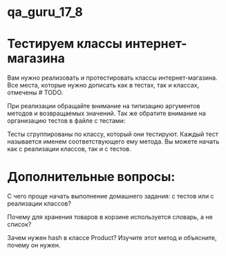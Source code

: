 # qa_guru_17_8
# Тестируем классы интернет-магазина
Вам нужно реализовать и протестировать классы интернет-магазина. Все места, которые нужно дописать как в тестах, так и классах, отмечены # TODO.

При реализации обращайте внимание на типизацию аргументов методов и возвращаемых значений. Так же обратите внимание на организацию тестов в файле с тестами:

Тесты сгруппированы по классу, который они тестируют.
Каждый тест называется именем соответствующего ему метода.
Вы можете начать как с реализации классов, так и с тестов.

# Дополнительные вопросы:
С чего проще начать выполнение домашнего задания: с тестов или с реализации классов?

Почему для хранения товаров в корзине используется словарь, а не список?

Зачем нужен hash в классе Product? Изучите этот метод и объясните, почему он нужен.
